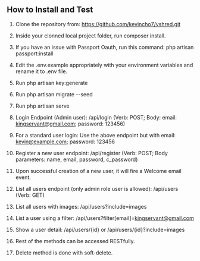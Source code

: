 ## How to Install and Test

1. Clone the repository from: https://github.com/kevincho7/vshred.git

2. Inside your clonned local project folder, run composer install.

3. If you have an issue with Passport Oauth, run this command: php artisan passport:install

4. Edit the .env.example appropriately with your environment variables and rename it to .env file.

5. Run php artisan key:generate

6. Run php artisan migrate --seed

7. Run php artisan serve

8. Login Endpoint (Admin user): /api/login (Verb: POST; Body: email: kingservant@gmail.com; password: 123456)

9. For a standard user login: Use the above endpoint but with email: kevin@example.com; password: 123456

10. Register a new user endpoint: /api/register (Verb: POST; Body parameters: name, email, password, c_password)

11.  Upon successful creation of a new user, it will fire a Welcome email event.

12. List all users endpoint (only admin role user is allowed): /api/users (Verb: GET)

13. List all users with images: /api/users?include=images

14. List a user using a filter: /api/users?filter[email]=kingservant@gmail.com

15. Show a user detail: /api/users/{id} or /api/users/{id}?include=images

16. Rest of the methods can be accessed RESTfully.

17. Delete method is done with soft-delete.